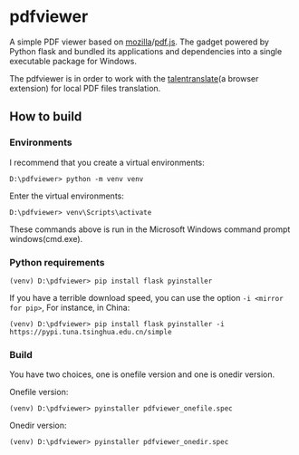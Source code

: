 # pdfviewer

A simple PDF viewer based on [mozilla](https://github.com/mozilla)/[pdf.js](https://github.com/mozilla/pdf.js). The gadget powered by Python flask and bundled its applications and dependencies into a single executable package for Windows.

The pdfviewer is in order to work with the [talentranslate](https://microsoftedge.microsoft.com/addons/detail/talent%E5%88%92%E8%AF%8D%E7%BF%BB%E8%AF%91/emelgiiiemoiljnmikcgbmjkapalgcme)(a browser extension) for local PDF files translation.

## How to build

### Environments

I recommend that you create a virtual environments:

```
D:\pdfviewer> python -m venv venv
```

Enter the virtual environments:

```
D:\pdfviewer> venv\Scripts\activate
```

These commands above is run in the Microsoft Windows command prompt windows(cmd.exe).

### Python requirements

```
(venv) D:\pdfviewer> pip install flask pyinstaller
```

If you have a terrible download speed, you can use the option `-i <mirror for pip>`, For instance, in China:

```
(venv) D:\pdfviewer> pip install flask pyinstaller -i https://pypi.tuna.tsinghua.edu.cn/simple
```

### Build

You have two choices, one is onefile version and one is onedir version.

Onefile version:

```
(venv) D:\pdfviewer> pyinstaller pdfviewer_onefile.spec
```

Onedir version:

```
(venv) D:\pdfviewer> pyinstaller pdfviewer_onedir.spec
```
